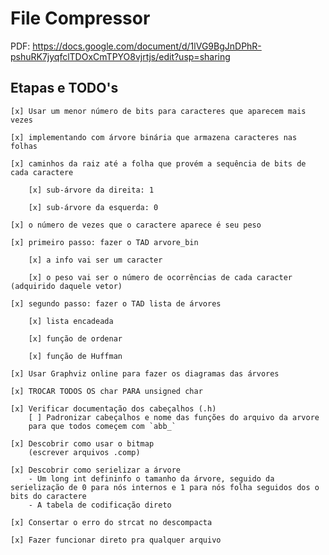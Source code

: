 # File Compressor

PDF:
https://docs.google.com/document/d/1lVG9BgJnDPhR-pshuRK7jyqfclTDOxCmTPYO8vjrtjs/edit?usp=sharing

## Etapas e TODO's

    [x] Usar um menor número de bits para caracteres que aparecem mais vezes
    
    [x] implementando com árvore binária que armazena caracteres nas folhas

    [x] caminhos da raiz até a folha que provém a sequência de bits de cada caractere
        
        [x] sub-árvore da direita: 1

        [x] sub-árvore da esquerda: 0

    [x] o número de vezes que o caractere aparece é seu peso

    [x] primeiro passo: fazer o TAD arvore_bin

	    [x] a info vai ser um caracter

    	[x] o peso vai ser o número de ocorrências de cada caracter (adquirido daquele vetor)
	
    [x] segundo passo: fazer o TAD lista de árvores

        [x] lista encadeada

        [x] função de ordenar

        [x] função de Huffman

    [x] Usar Graphviz online para fazer os diagramas das árvores
    
    [x] TROCAR TODOS OS char PARA unsigned char

    [x] Verificar documentação dos cabeçalhos (.h)
        [ ] Padronizar cabeçalhos e nome das funções do arquivo da arvore 
        para que todos começem com `abb_`

    [x] Descobrir como usar o bitmap
        (escrever arquivos .comp)

    [x] Descobrir como serielizar a árvore
    	- Um long int defininfo o tamanho da árvore, seguido da serielização de 0 para nós internos e 1 para nós folha seguidos dos o bits do caractere
        - A tabela de codificação direto

    [x] Consertar o erro do strcat no descompacta

    [x] Fazer funcionar direto pra qualquer arquivo